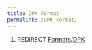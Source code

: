 ```yaml
---
title: DPK Format
permalink: /DPK_Format/
---
```


1.  REDIRECT [Formats/DPK](Formats_DPK "wikilink")